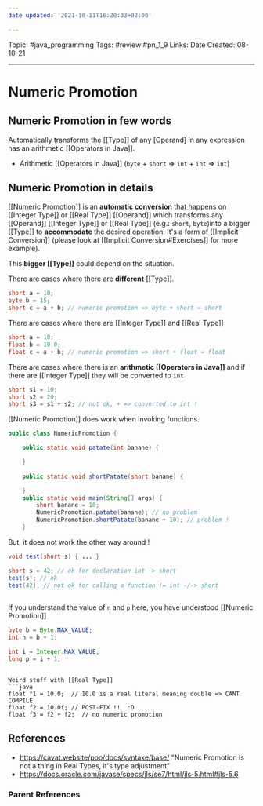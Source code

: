 ```yaml
---
date updated: '2021-10-11T16:20:33+02:00'

---
```


Topic: #java_programming
Tags: #review #pn_1_9
Links:
Date Created: 08-10-21

---

# Numeric Promotion

## Numeric Promotion in few words

Automatically transforms the [[Type]] of any [Operand] in any expression has an arithmetic [[Operators in Java]].

- Arithmetic [[Operators in Java]] (`byte` + `short` => `int` + `int` => `int`)

## Numeric Promotion in details

[[Numeric Promotion]] is an **automatic conversion** that happens on [[Integer Type]] or [[Real Type]] [[Operand]] which transforms any [[Operand]] [[Integer Type]] or [[Real Type]] (e.g.: `short`, `byte`)into a bigger [[Type]] to **accommodate** the desired operation.
It's a form of [[Implicit Conversion]] (please look at [[Implicit Conversion#Exercises]] for more example).

This **bigger [[Type]]** could depend on the situation.

There are cases where there are **different** [[Type]].

```java
short a = 10;
byte b = 15;
short c = a + b; // numeric promotion => byte + short = short
```

There are cases where there are [[Integer Type]] and [[Real Type]]

```java
short a = 10;
float b = 10.0;
float c = a + b; // numeric promotion => short + float = float
```

There are cases where there is an **arithmetic [[Operators in Java]]** and if there are [[Integer Type]] they will be converted to `int`

```java
short s1 = 10;
short s2 = 20;
short s3 = s1 + s2; // not ok, + => converted to int !
```

[[Numeric Promotion]] does work when invoking functions.

```java
public class NumericPromotion {

    public static void patate(int banane) {

    }
	
	public static void shortPatate(short banane) {

    }
    public static void main(String[] args) {
        short banane = 10;
        NumericPromotion.patate(banane); // no problem
        NumericPromotion.shortPatate(banane + 10); // problem !
    }
```

But, it does not work the other way around !

```java
void test(short s) { ... }

short s = 42; // ok for declaration int -> short
test(s); // ok
test(42); // not ok for calling a function != int -/-> short
            
```

If you understand the value of `n` and `p` here, you have understood [[Numeric Promotion]]

```java
byte b = Byte.MAX_VALUE;
int n = b + 1;

int i = Integer.MAX_VALUE;
long p = i + 1;
```

````ad-warning

Weird stuff with [[Real Type]]
```java
float f1 = 10.0;  // 10.0 is a real literal meaning double => CANT COMPILE
float f2 = 10.0f; // POST-FIX !!  :D
float f3 = f2 + f2;  // no numeric promotion
````

## References

- <https://cavat.website/poo/docs/syntaxe/base/> "Numeric Promotion is not a thing in Real Types, it's type adjustment"
- <https://docs.oracle.com/javase/specs/jls/se7/html/jls-5.html#jls-5.6>

### Parent References
